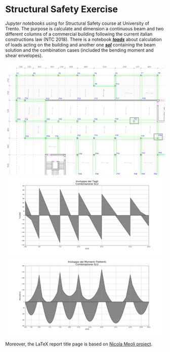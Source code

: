 # Structural Safety Exercise
_Jupyter notebooks_ using for Structural Safety course at University of Trento. The purpose is calculate and dimension a continuous beam and two different columns of a commercial building following the current italian constructions law (NTC 2018).
There is a notebook [___loads___](./loads.ipynb) about calculation of loads acting on the building and another one [***sol***](./sol.ipynb) containing the beam solution and the combination cases (included the bending moment and shear envelopes).

![Problem](/pianoPrimo_esercitazione.png)
![Shear Envelope](/export/img/shearEnvelope_slu.jpg)
![Bending Moment Envelope](/export/img/bendingMomentEnvelope_slu.jpg)

Moreover, the LaTeX report title page is based on [Nicola Meoli project](https://github.com/sononicola/Topografia_Relazione).
